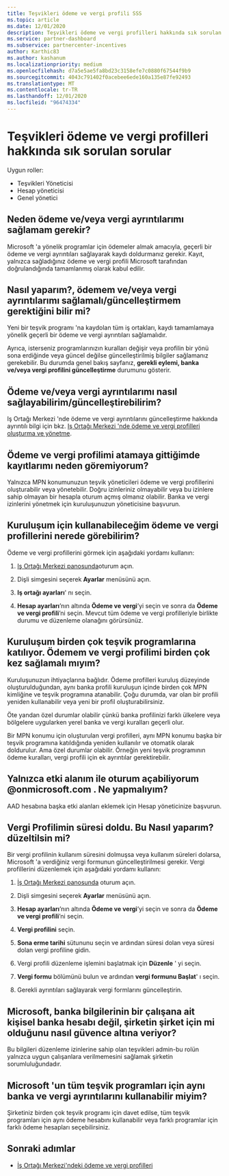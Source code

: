 ```yaml
---
title: Teşvikleri ödeme ve vergi profili SSS
ms.topic: article
ms.date: 12/01/2020
description: Teşvikleri ödeme ve vergi profilleri hakkında sık sorulan sorular. Sorular, ödeme ve vergi profillerinizi neden göremediğiniz ve bunun hakkında ne yapacaklarınızın yanı sıra bu nedir?
ms.service: partner-dashboard
ms.subservice: partnercenter-incentives
author: Karthic83
ms.author: kashanum
ms.localizationpriority: medium
ms.openlocfilehash: d7a5e5ae5fa8bd23c3158efe7c0880f67544f9b9
ms.sourcegitcommit: 4043c791402f0acebee6ede160a135e87fe92493
ms.translationtype: MT
ms.contentlocale: tr-TR
ms.lasthandoff: 12/01/2020
ms.locfileid: "96474334"
---
```

# <a name="frequently-asked-questions-regarding-incentives-payout-and-tax-profiles"></a>Teşvikleri ödeme ve vergi profilleri hakkında sık sorulan sorular

Uygun roller:

- Teşvikleri Yöneticisi
- Hesap yöneticisi
- Genel yönetici

## <a name="why-do-i-need-to-provide-my-payout-andor-tax-details"></a>Neden ödeme ve/veya vergi ayrıntılarımı sağlamam gerekir?

Microsoft 'a yönelik programlar için ödemeler almak amacıyla, geçerli bir ödeme ve vergi ayrıntıları sağlayarak kaydı doldurmanız gerekir. Kayıt, yalnızca sağladığınız ödeme ve vergi profili Microsoft tarafından doğrulandığında tamamlanmış olarak kabul edilir.

## <a name="how-do-i-know-that-i-need-to-provideupdate-my-payout-andor-tax-details"></a>Nasıl yaparım?, ödemem ve/veya vergi ayrıntılarımı sağlamalı/güncelleştirmem gerektiğini bilir mi?

Yeni bir teşvik programı 'na kaydolan tüm iş ortakları, kaydı tamamlamaya yönelik geçerli bir ödeme ve vergi ayrıntıları sağlamalıdır.

Ayrıca, isterseniz programlarınızın kuralları değişir veya profilin bir yönü sona erdiğinde veya güncel değilse güncelleştirilmiş bilgiler sağlamanız gerekebilir. Bu durumda genel bakış sayfanız, **gerekli eylemi, banka ve/veya vergi profilini güncelleştirme** durumunu gösterir.

## <a name="how-do-i-provide-update-my-payout-and-or-tax-details"></a>Ödeme ve/veya vergi ayrıntılarımı nasıl sağlayabilirim/güncelleştirebilirim?

Iş Ortağı Merkezi 'nde ödeme ve vergi ayrıntılarını güncelleştirme hakkında ayrıntılı bilgi için bkz. [Iş Ortağı Merkezi 'nde ödeme ve vergi profilleri oluşturma ve yönetme](./incentives-create-and-manage-your-payout-and-tax-profiles.md).

## <a name="why-dont-i-see-my-enrollments-when-i-go-to-assign-my-payout-and-tax-profile"></a>Ödeme ve vergi profilimi atamaya gittiğimde kayıtlarımı neden göremiyorum?

Yalnızca MPN konumunuzun teşvik yöneticileri ödeme ve vergi profillerini oluşturabilir veya yönetebilir. Doğru izinleriniz olmayabilir veya bu izinlere sahip olmayan bir hesapla oturum açmış olmanız olabilir. Banka ve vergi izinlerini yönetmek için kuruluşunuzun yöneticisine başvurun.

## <a name="where-can-i-see-the-payout-and-tax-profiles-for-my-organization-that-i-can-use"></a>Kuruluşum için kullanabileceğim ödeme ve vergi profillerini nerede görebilirim?

Ödeme ve vergi profillerini görmek için aşağıdaki yordamı kullanın:

1. [Iş Ortağı Merkezi panosunda](https://partner.microsoft.com/dashboard)oturum açın.

2. Dişli simgesini seçerek **Ayarlar** menüsünü açın.

3. **Iş ortağı ayarları**' nı seçin.

4. **Hesap ayarları**’nın altında **Ödeme ve vergi**’yi seçin ve sonra da **Ödeme ve vergi profili**’ni seçin. Mevcut tüm ödeme ve vergi profilleriyle birlikte durumu ve düzenleme olanağını görürsünüz.

## <a name="my-organization-is-participating-in-multiple-incentive-programs-do-i-need-to-provide-my-payment-and-tax-profile-multiple-times"></a>Kuruluşum birden çok teşvik programlarına katılıyor. Ödemem ve vergi profilimi birden çok kez sağlamalı mıyım?

Kuruluşunuzun ihtiyaçlarına bağlıdır. Ödeme profilleri kuruluş düzeyinde oluşturulduğundan, aynı banka profili kuruluşun içinde birden çok MPN kimliğine ve teşvik programına atanabilir. Çoğu durumda, var olan bir profili yeniden kullanabilir veya yeni bir profil oluşturabilirsiniz.

Öte yandan özel durumlar olabilir çünkü banka profilinizi farklı ülkelere veya bölgelere uygularken yerel banka ve vergi kuralları geçerli olur.

Bir MPN konumu için oluşturulan vergi profilleri, aynı MPN konumu başka bir teşvik programına katıldığında yeniden kullanılır ve otomatik olarak doldurulur. Ama özel durumlar olabilir. Örneğin yeni teşvik programının ödeme kuralları, vergi profili için ek ayrıntılar gerektirebilir.  

## <a name="im-only-able-to-sign-in-with-my-onmicrosoftcom-domain-what-should-i-do"></a>Yalnızca etki alanım ile oturum açabiliyorum @onmicrosoft.com . Ne yapmalıyım?

AAD hesabına başka etki alanları eklemek için Hesap yöneticinize başvurun.

## <a name="my-tax-profile-has-expired-how-do-i-fix-this"></a>Vergi Profilimin süresi doldu. Bu Nasıl yaparım? düzeltilsin mi?

Bir vergi profilinin kullanım süresini dolmuşsa veya kullanım süreleri dolarsa, Microsoft 'a verdiğiniz vergi formunun güncelleştirilmesi gerekir. Vergi profillerini düzenlemek için aşağıdaki yordamı kullanın:

1. [İş Ortağı Merkezi panosunda](https://partner.microsoft.com/dashboard/) oturum açın.

2. Dişli simgesini seçerek **Ayarlar** menüsünü açın.

3. **Hesap ayarları**’nın altında **Ödeme ve vergi**’yi seçin ve sonra da **Ödeme ve vergi profili**’ni seçin.

4. **Vergi profilini** seçin.

5. **Sona erme tarihi** sütununu seçin ve ardından süresi dolan veya süresi dolan vergi profiline gidin.

6. Vergi profili düzenleme işlemini başlatmak için **Düzenle** ' yi seçin.

7. **Vergi formu** bölümünü bulun ve ardından **vergi formunu Başlat**' ı seçin.

8. Gerekli ayrıntıları sağlayarak vergi formlarını güncelleştirin.

## <a name="how-does-microsoft-ensure-that-the-bank-information-is-indeed-that-of-the-company-and-not-a-personal-bank-account-for-an-employee"></a>Microsoft, banka bilgilerinin bir çalışana ait kişisel banka hesabı değil, şirketin şirket için mi olduğunu nasıl güvence altına veriyor?

Bu bilgileri düzenleme izinlerine sahip olan teşvikleri admin-bu rolün yalnızca uygun çalışanlara verilmemesini sağlamak şirketin sorumluluğundadır.

## <a name="can-i-use-the-same-bank-and-tax-details-for-all-incentive-programs-at-microsoft"></a>Microsoft 'un tüm teşvik programları için aynı banka ve vergi ayrıntılarını kullanabilir miyim?

Şirketiniz birden çok teşvik programı için davet edilse, tüm teşvik programları için aynı ödeme hesabını kullanabilir veya farklı programlar için farklı ödeme hesapları seçebilirsiniz.

## <a name="next-steps"></a>Sonraki adımlar

- [İş Ortağı Merkezi'ndeki ödeme ve vergi profilleri](incentives-create-and-manage-your-payout-and-tax-profiles.md)